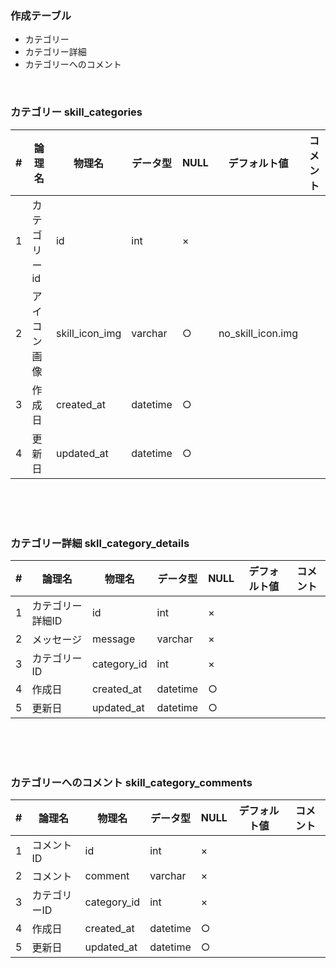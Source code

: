 ### 作成テーブル

- カテゴリー
- カテゴリー詳細
- カテゴリーへのコメント

<br>

### カテゴリー skill_categories

|  #  |  論理名  |  物理名  |  データ型  |  NULL  |  デフォルト値  |  コメント | 
| ---- | ---- | ---- | ---- | ---- | ---- | ---- | 
|  1  | カテゴリーid   |  id  |  int  |  ×  |    |    | 
|  2  |  アイコン画像  |  skill_icon_img  |  varchar  |  ○  |  no_skill_icon.img  |    | 
|  3  |  作成日  |  created_at  |  datetime  |  ○  |    |    | 
|  4  |  更新日  |  updated_at  |  datetime  |  ○  |    |    | 

<br>
<br>
<br>

### カテゴリー詳細 skll_category_details

|  #  |  論理名  |  物理名  |  データ型  |  NULL  |  デフォルト値  |  コメント | 
| ---- | ---- | ---- | ---- | ---- | ---- | ---- | 
|  1  |  カテゴリー詳細ID  |  id |  int  |  ×  |    |    | 
|  2  |  メッセージ  |  message  |  varchar  |  ×  |    |    | 
|  3  |  カテゴリーID  |  category_id  |  int  |  ×  |    |    | 
|  4  |  作成日  |  created_at  |  datetime  |  ○  |    |    | 
|  5  |  更新日  |  updated_at  |  datetime  |  ○  |    |    | 

<br>
<br>
<br>

### カテゴリーへのコメント skill_category_comments

|  #  |  論理名  |  物理名  |  データ型  |  NULL  |  デフォルト値  |  コメント | 
| ---- | ---- | ---- | ---- | ---- | ---- | ---- | 
|  1  |  コメントID  |  id  |  int  |  ×  |    |   | 
|  2  |  コメント  | comment |  varchar  | × |    |    | 
|  3  |  カテゴリーID  |  category_id  |  int  |  ×  |    |    | 
|  4  |  作成日  |  created_at  |  datetime  |  ○  |    |    | 
|  5  |  更新日  |  updated_at  |  datetime  |  ○  |    |    | 

<br>
<br>
<br>

